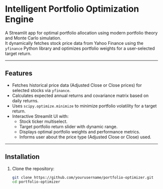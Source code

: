 # Intelligent Portfolio Optimization Engine

A Streamlit app for optimal portfolio allocation using modern portfolio theory and Monte Carlo simulation.  
It dynamically fetches stock price data from Yahoo Finance using the `yfinance` Python library and optimizes portfolio weights for a user-selected target return.

---

## Features

- Fetches historical price data (Adjusted Close or Close prices) for selected stocks via `yfinance`.
- Calculates expected annual returns and covariance matrix based on daily returns.
- Uses `scipy.optimize.minimize` to minimize portfolio volatility for a target return.
- Interactive Streamlit UI with:
  - Stock ticker multiselect.
  - Target portfolio return slider with dynamic range.
  - Displays optimal portfolio weights and performance metrics.
  - Informs user about the price type (Adjusted Close or Close) used.

---

## Installation

1. Clone the repository:

   ```bash
   git clone https://github.com/yourusername/portfolio-optimizer.git
   cd portfolio-optimizer